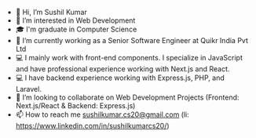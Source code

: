 - 👋 Hi, I’m Sushil Kumar
- 👀 I’m interested in Web Development
- 🎓 I'm graduate in Computer Science
- 🌱 I’m currently working as a Senior Software Engineer at Quikr India Pvt Ltd
- 💻 I mainly work with front-end components. I specialize in JavaScript and have professional experience working with Next.js and React.
- 💻 I have backend experience working with Express.js, PHP, and Laravel.
- 💞️ I’m looking to collaborate on Web Development Projects (Frontend: Next.js/React & Backend: Express.js)
- 📫 How to reach me sushilkumar.cs20@gmail.com (li: https://www.linkedin.com/in/sushilkumarcs20/)

<!---
sushilkumarcs20/sushilkumarcs20 is a ✨ special ✨ repository because its `README.md` (this file) appears on your GitHub profile.
You can click the Preview link to take a look at your changes.
--->
